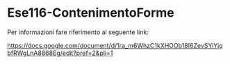 # Ese116-ContenimentoForme

Per informazioni fare riferimento al seguente link:

https://docs.google.com/document/d/1ra_m6WhzC1kXHOOb18I6ZevSYiYjqbfRWgLnA8868Eg/edit?pref=2&pli=1
